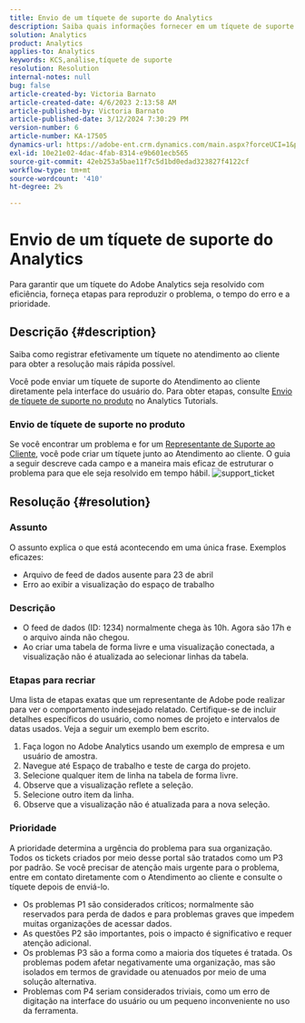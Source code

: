 ```yaml
---
title: Envio de um tíquete de suporte do Analytics
description: Saiba quais informações fornecer em um tíquete de suporte do Analytics para obter uma resolução eficiente.
solution: Analytics
product: Analytics
applies-to: Analytics
keywords: KCS,análise,tíquete de suporte
resolution: Resolution
internal-notes: null
bug: false
article-created-by: Victoria Barnato
article-created-date: 4/6/2023 2:13:58 AM
article-published-by: Victoria Barnato
article-published-date: 3/12/2024 7:30:29 PM
version-number: 6
article-number: KA-17505
dynamics-url: https://adobe-ent.crm.dynamics.com/main.aspx?forceUCI=1&pagetype=entityrecord&etn=knowledgearticle&id=648fd6aa-20d4-ed11-a7c7-6045bd006295
exl-id: 10e21e02-4dac-4fab-8314-e9b601ecb565
source-git-commit: 42eb253a5bae11f7c5d1bd0edad323827f4122cf
workflow-type: tm+mt
source-wordcount: '410'
ht-degree: 2%

---
```


# Envio de um tíquete de suporte do Analytics


Para garantir que um tíquete do Adobe Analytics seja resolvido com eficiência, forneça etapas para reproduzir o problema, o tempo do erro e a prioridade.

## Descrição {#description}


Saiba como registrar efetivamente um tíquete no atendimento ao cliente para obter a resolução mais rápida possível.

Você pode enviar um tíquete de suporte do Atendimento ao cliente diretamente pela interface do usuário do. Para obter etapas, consulte [Envio de tíquete de suporte no produto](https://experienceleague.adobe.com/docs/analytics-learn/tutorials/intro-to-analytics/getting-help/in-product-support-ticket-submission.html) no Analytics Tutorials.

### Envio de tíquete de suporte no produto

Se você encontrar um problema e for um [Representante de Suporte ao Cliente](https://helpx.adobe.com/br/experience-cloud/supported-users.html), você pode criar um tíquete junto ao Atendimento ao cliente. O guia a seguir descreve cada campo e a maneira mais eficaz de estruturar o problema para que ele seja resolvido em tempo hábil.
![support_ticket](https://helpx.adobe.com/content/dam/help/en/analytics/kb/submitting-an-analytics-support-ticket/jcr:content/main-pars/image/support_ticket.png "support_ticket")

## Resolução {#resolution}


### Assunto

O assunto explica o que está acontecendo em uma única frase. Exemplos eficazes:

- Arquivo de feed de dados ausente para 23 de abril
- Erro ao exibir a visualização do espaço de trabalho


### Descrição

- O feed de dados (ID: 1234) normalmente chega às 10h. Agora são 17h e o arquivo ainda não chegou.
- Ao criar uma tabela de forma livre e uma visualização conectada, a visualização não é atualizada ao selecionar linhas da tabela.


### Etapas para recriar

Uma lista de etapas exatas que um representante de Adobe pode realizar para ver o comportamento indesejado relatado. Certifique-se de incluir detalhes específicos do usuário, como nomes de projeto e intervalos de datas usados. Veja a seguir um exemplo bem escrito.

1. Faça logon no Adobe Analytics usando um exemplo de empresa e um usuário de amostra.
2. Navegue até Espaço de trabalho e teste de carga do projeto.
3. Selecione qualquer item de linha na tabela de forma livre.
4. Observe que a visualização reflete a seleção.
5. Selecione outro item da linha.
6. Observe que a visualização não é atualizada para a nova seleção.


### Prioridade

A prioridade determina a urgência do problema para sua organização. Todos os tickets criados por meio desse portal são tratados como um P3 por padrão. Se você precisar de atenção mais urgente para o problema, entre em contato diretamente com o Atendimento ao cliente e consulte o tíquete depois de enviá-lo.

- Os problemas P1 são considerados críticos; normalmente são reservados para perda de dados e para problemas graves que impedem muitas organizações de acessar dados.
- As questões P2 são importantes, pois o impacto é significativo e requer atenção adicional.
- Os problemas P3 são a forma como a maioria dos tíquetes é tratada. Os problemas podem afetar negativamente uma organização, mas são isolados em termos de gravidade ou atenuados por meio de uma solução alternativa.
- Problemas com P4 seriam considerados triviais, como um erro de digitação na interface do usuário ou um pequeno inconveniente no uso da ferramenta.

<br>
